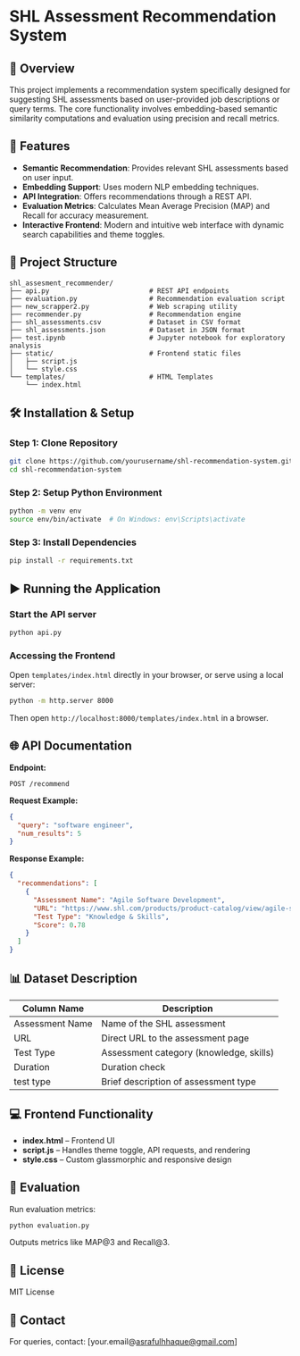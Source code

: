 
# SHL Assessment Recommendation System

## 📖 Overview
This project implements a recommendation system specifically designed for suggesting SHL assessments based on user-provided job descriptions or query terms. The core functionality involves embedding-based semantic similarity computations and evaluation using precision and recall metrics.

## 🚀 Features
- **Semantic Recommendation**: Provides relevant SHL assessments based on user input.
- **Embedding Support**: Uses modern NLP embedding techniques.
- **API Integration**: Offers recommendations through a REST API.
- **Evaluation Metrics**: Calculates Mean Average Precision (MAP) and Recall for accuracy measurement.
- **Interactive Frontend**: Modern and intuitive web interface with dynamic search capabilities and theme toggles.

## 📁 Project Structure

```
shl_assesment_recommender/
├── api.py                         # REST API endpoints
├── evaluation.py                  # Recommendation evaluation script
├── new_scrapper2.py               # Web scraping utility
├── recommender.py                 # Recommendation engine
├── shl_assessments.csv            # Dataset in CSV format
├── shl_assessments.json           # Dataset in JSON format
├── test.ipynb                     # Jupyter notebook for exploratory analysis
├── static/                        # Frontend static files
│   ├── script.js
│   └── style.css
└── templates/                     # HTML Templates
    └── index.html
```

## 🛠 Installation & Setup

### Step 1: Clone Repository
```bash
git clone https://github.com/yourusername/shl-recommendation-system.git
cd shl-recommendation-system
```

### Step 2: Setup Python Environment
```bash
python -m venv env
source env/bin/activate  # On Windows: env\Scripts\activate
```

### Step 3: Install Dependencies
```bash
pip install -r requirements.txt
```

## ▶️ Running the Application

### Start the API server
```bash
python api.py
```

### Accessing the Frontend
Open `templates/index.html` directly in your browser, or serve using a local server:

```bash
python -m http.server 8000
```

Then open `http://localhost:8000/templates/index.html` in a browser.

## 🌐 API Documentation

**Endpoint:**
```
POST /recommend
```

**Request Example:**
```json
{
  "query": "software engineer",
  "num_results": 5
}
```

**Response Example:**
```json
{
  "recommendations": [
    {
      "Assessment Name": "Agile Software Development",
      "URL": "https://www.shl.com/products/product-catalog/view/agile-software-development/",
      "Test Type": "Knowledge & Skills",
      "Score": 0.78
    }
  ]
}
```

## 📊 Dataset Description

| Column Name     | Description                             |
|-----------------|-----------------------------------------|
| Assessment Name | Name of the SHL assessment              |
| URL             | Direct URL to the assessment page       |
| Test Type       | Assessment category (knowledge, skills) |
| Duration        | Duration check                          |
| test type       | Brief description of assessment type    |


## 💻 Frontend Functionality

- **index.html** – Frontend UI
- **script.js** – Handles theme toggle, API requests, and rendering
- **style.css** – Custom glassmorphic and responsive design

## 🧪 Evaluation

Run evaluation metrics:
```bash
python evaluation.py
```

Outputs metrics like MAP@3 and Recall@3.



## 📜 License
MIT License

## 📧 Contact
For queries, contact: [your.email@asrafulhhaque@gmail.com]
